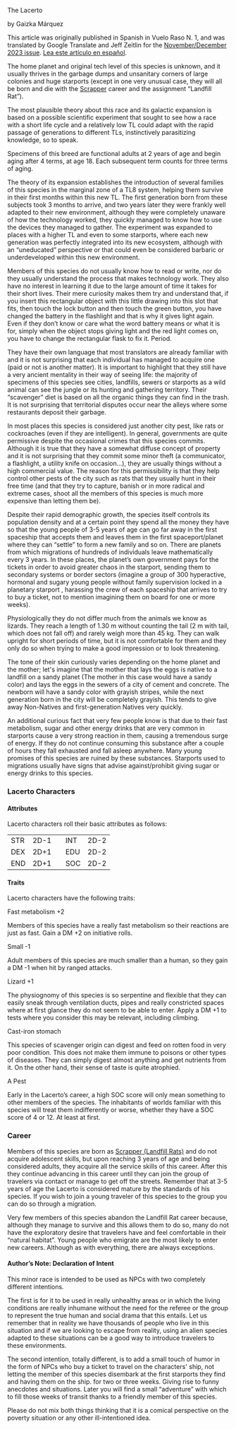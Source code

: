 The Lacerto

by Gaizka Márquez

This article was originally published in Spanish in Vuelo Raso N. 1, and was translated by Google Translate and Jeff Zeitlin for the [November/December 2023 issue](https://www.freelancetraveller.com/magazine/2023-1112/index.html). [Lea este artículo en español](https://www.freelancetraveller.com/es/lacerto.html).

The home planet and original tech level of this species is unknown, and it usually thrives in the garbage dumps and unsanitary corners of large colonies and huge starports (except in one very unusual case, they will all be born and die with the [Scrapper](https://www.freelancetraveller.com/features/rules/chargen/scrapper.html) career and the assignment “Landfill Rat”).

The most plausible theory about this race and its galactic expansion is based on a possible scientific experiment that sought to see how a race with a short life cycle and a relatively low TL could adapt with the rapid passage of generations to different TLs, instinctively parasitizing knowledge, so to speak.

Specimens of this breed are functional adults at 2 years of age and begin aging after 4 terms, at age 18. Each subsequent term counts for three terms of aging.

The theory of its expansion establishes the introduction of several families of this species in the marginal zone of a TL8 system, helping them survive in their first months within this new TL. The first generation born from these subjects took 3 months to arrive, and two years later they were frankly well adapted to their new environment, although they were completely unaware of how the technology worked, they quickly managed to know how to use the devices they managed to gather. The experiment was expanded to places with a higher TL and even to some starports, where each new generation was perfectly integrated into its new ecosystem, although with an “uneducated” perspective or that could even be considered barbaric or underdeveloped within this new environment.

Members of this species do not usually know how to read or write, nor do they usually understand the process that makes technology work. They also have no interest in learning it due to the large amount of time it takes for their short lives. Their mere curiosity makes them try and understand that, if you insert this rectangular object with this little drawing into this slot that fits, then touch the lock button and then touch the green button, you have changed the battery in the flashlight and that is why it gives light again. Even if they don’t know or care what the word battery means or what it is for, simply when the object stops giving light and the red light comes on, you have to change the rectangular flask to fix it. Period.

They have their own language that most translators are already familiar with and it is not surprising that each individual has managed to acquire one (paid or not is another matter). It is important to highlight that they still have a very ancient mentality in their way of seeing life: the majority of specimens of this species see cities, landfills, sewers or starports as a wild animal can see the jungle or its hunting and gathering territory. Their “scavenger” diet is based on all the organic things they can find in the trash. It is not surprising that territorial disputes occur near the alleys where some restaurants deposit their garbage.

In most places this species is considered just another city pest, like rats or cockroaches (even if they are intelligent). In general, governments are quite permissive despite the occasional crimes that this species commits. Although it is true that they have a somewhat diffuse concept of property and it is not surprising that they commit some minor theft (a communicator, a flashlight, a utility knife on occasion…), they are usually things without a high commercial value. The reason for this permissibility is that they help control other pests of the city such as rats that they usually hunt in their free time (and that they try to capture, banish or in more radical and extreme cases, shoot all the members of this species is much more expensive than letting them be).

Despite their rapid demographic growth, the species itself controls its population density and at a certain point they spend all the money they have so that the young people of 3-5 years of age can go far away in the first spaceship that accepts them and leaves them in the first spaceport/planet where they can “settle” to form a new family and so on. There are planets from which migrations of hundreds of individuals leave mathematically every 3 years. In these places, the planet’s own government pays for the tickets in order to avoid greater chaos in the starport, sending them to secondary systems or border sectors (imagine a group of 300 hyperactive, hormonal and sugary young people without family supervision locked in a planetary starport , harassing the crew of each spaceship that arrives to try to buy a ticket, not to mention imagining them on board for one or more weeks).

Physiologically they do not differ much from the animals we know as lizards. They reach a length of 1.30 m without counting the tail (2 m with tail, which does not fall off) and rarely weigh more than 45 kg. They can walk upright for short periods of time, but it is not comfortable for them and they only do so when trying to make a good impression or to look threatening.

The tone of their skin curiously varies depending on the home planet and the mother; let's imagine that the mother that lays the eggs is native to a landfill on a sandy planet (The mother in this case would have a sandy color) and lays the eggs in the sewers of a city of cement and concrete. The newborn will have a sandy color with grayish stripes, while the next generation born in the city will be completely grayish. This tends to give away Non-Natives and first-generation Natives very quickly.

An additional curious fact that very few people know is that due to their fast metabolism, sugar and other energy drinks that are very common in starports cause a very strong reaction in them, causing a tremendous surge of energy. If they do not continue consuming this substance after a couple of hours they fall exhausted and fall asleep anywhere. Many young promises of this species are ruined by these substances. Starports used to migrations usually have signs that advise against/prohibit giving sugar or energy drinks to this species.

### Lacerto Characters

#### Attributes

Lacerto characters roll their basic attributes as follows:

|   |   |   |   |   |
|---|---|---|---|---|
|STR|2D-1||INT|2D-2|
|DEX|2D+1||EDU|2D-2|
|END|2D+1||SOC|2D-2|

#### Traits

Lacerto characters have the following traits:

Fast metabolism +2

Members of this species have a really fast metabolism so their reactions are just as fast. Gain a DM +2 on initiative rolls.

Small -1

Adult members of this species are much smaller than a human, so they gain a DM -1 when hit by ranged attacks.

Lizard +1

The physiognomy of this species is so serpentine and flexible that they can easily sneak through ventilation ducts, pipes and really constricted spaces where at first glance they do not seem to be able to enter. Apply a DM +1 to tests where you consider this may be relevant, including climbing.

Cast-iron stomach

This species of scavenger origin can digest and feed on rotten food in very poor condition. This does not make them immune to poisons or other types of diseases. They can simply digest almost anything and get nutrients from it. On the other hand, their sense of taste is quite atrophied.

A Pest

Early in the Lacerto’s career, a high SOC score will only mean something to other members of the species. The inhabitants of worlds familiar with this species will treat them indifferently or worse, whether they have a SOC score of 4 or 12. At least at first.

### Career

Members of this species are born as [Scrapper (Landfill Rats)](https://www.freelancetraveller.com/features/rules/chargen/scrapper.html) and do not acquire adolescent skills, but upon reaching 3 years of age and being considered adults, they acquire all the service skills of this career. After this they continue advancing in this career until they can join the group of travelers via contact or manage to get off the streets. Remember that at 3-5 years of age the Lacerto is considered mature by the standards of his species. If you wish to join a young traveler of this species to the group you can do so through a migration.

Very few members of this species abandon the Landfill Rat career because, although they manage to survive and this allows them to do so, many do not have the exploratory desire that travelers have and feel comfortable in their “natural habitat”. Young people who emigrate are the most likely to enter new careers. Although as with everything, there are always exceptions.

#### Author’s Note: Declaration of Intent

This minor race is intended to be used as NPCs with two completely different intentions.

The first is for it to be used in really unhealthy areas or in which the living conditions are really inhumane without the need for the referee or the group to represent the true human and social drama that this entails. Let us remember that in reality we have thousands of people who live in this situation and if we are looking to escape from reality, using an alien species adapted to these situations can be a good way to introduce travelers to these environments.

The second intention, totally different, is to add a small touch of humor in the form of NPCs who buy a ticket to travel on the characters' ship, not letting the member of this species disembark at the first starports they find and having them on the ship. for two or three weeks. Giving rise to funny anecdotes and situations. Later you will find a small “adventure” with which to fill those weeks of transit thanks to a friendly member of this species.

Please do not mix both things thinking that it is a comical perspective on the poverty situation or any other ill-intentioned idea.